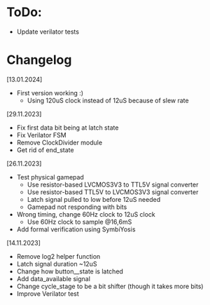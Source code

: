 # ToDo:
- Update verilator tests

# Changelog

[13.01.2024]
- First version working :)
    - Using 120uS clock instead of 12uS because of slew rate

[29.11.2023]
- Fix first data bit being at latch state
- Fix Verilator FSM
- Remove ClockDivider module
- Get rid of end_state

[26.11.2023]
- Test physical gamepad
    - Use resistor-based LVCMOS3V3 to TTL5V signal converter
    - Use resistor-based TTL5V to LVCMOS3V3 signal converter
    - Latch signal pulled to low before 12uS needed
    - Gamepad not responding with bits
- Wrong timing, change 60Hz clock to 12uS clock
    - Use 60Hz clock to sample @16,6mS
- Add formal verification using SymbiYosis


[14.11.2023]
- Remove log2 helper function
- Latch signal duration ~12uS
- Change how button__state is latched
- Add data_available signal
- Change cycle_stage to be a bit shifter (though it takes more bits)
- Improve Verilator test